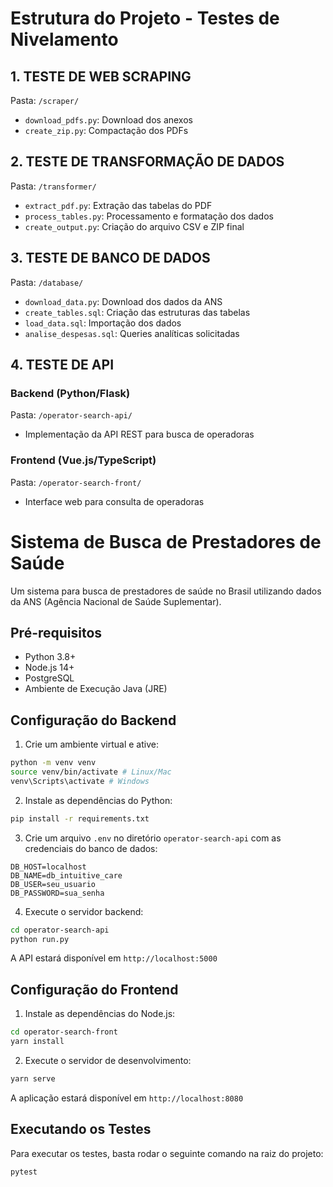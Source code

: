 # Estrutura do Projeto - Testes de Nivelamento

## 1. TESTE DE WEB SCRAPING
Pasta: `/scraper/`
- `download_pdfs.py`: Download dos anexos
- `create_zip.py`: Compactação dos PDFs

## 2. TESTE DE TRANSFORMAÇÃO DE DADOS
Pasta: `/transformer/`
- `extract_pdf.py`: Extração das tabelas do PDF
- `process_tables.py`: Processamento e formatação dos dados
- `create_output.py`: Criação do arquivo CSV e ZIP final

## 3. TESTE DE BANCO DE DADOS
Pasta: `/database/`
- `download_data.py`: Download dos dados da ANS
- `create_tables.sql`: Criação das estruturas das tabelas
- `load_data.sql`: Importação dos dados
- `analise_despesas.sql`: Queries analíticas solicitadas

## 4. TESTE DE API
### Backend (Python/Flask)
Pasta: `/operator-search-api/`
- Implementação da API REST para busca de operadoras

### Frontend (Vue.js/TypeScript)
Pasta: `/operator-search-front/`
- Interface web para consulta de operadoras

# Sistema de Busca de Prestadores de Saúde

Um sistema para busca de prestadores de saúde no Brasil utilizando dados da ANS (Agência Nacional de Saúde Suplementar).

## Pré-requisitos

- Python 3.8+
- Node.js 14+
- PostgreSQL
- Ambiente de Execução Java (JRE)

## Configuração do Backend

1. Crie um ambiente virtual e ative:

```bash
python -m venv venv
source venv/bin/activate # Linux/Mac
venv\Scripts\activate # Windows
```

2. Instale as dependências do Python:

```bash
pip install -r requirements.txt
```

3. Crie um arquivo `.env` no diretório `operator-search-api` com as credenciais do banco de dados:

```
DB_HOST=localhost
DB_NAME=db_intuitive_care
DB_USER=seu_usuario
DB_PASSWORD=sua_senha
```

4. Execute o servidor backend:

```bash
cd operator-search-api
python run.py
```

A API estará disponível em `http://localhost:5000`

## Configuração do Frontend

1. Instale as dependências do Node.js:

```bash
cd operator-search-front
yarn install
```

2. Execute o servidor de desenvolvimento:

```bash
yarn serve
```

A aplicação estará disponível em `http://localhost:8080`

## Executando os Testes

Para executar os testes, basta rodar o seguinte comando na raiz do projeto:

```bash
pytest
```

